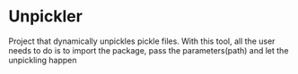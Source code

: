 # Unpickler
Project that dynamically unpickles pickle files. 
With this tool, all the user needs to do is to import the package, pass the parameters(path) and let the unpickling happen
